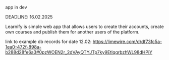 app in dev

DEADLINE: 16.02.2025

Learnify is simple web app that allows users to create their accounts, create own courses and publish them for another users of the platform.

link to example db records for date 12.02: https://limewire.com/d/df73fc5a-1ea0-472f-898a-b288d28fe6a3#0pzWOEN2r_2dVAyQTYJTp7ky9EtlqqrbzhWL98dHPiY
